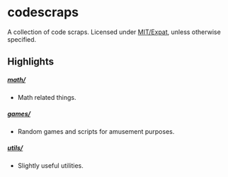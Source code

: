 # codescraps

A collection of code scraps. Licensed under [MIT/Expat](LICENSE.MIT-EXPAT), unless otherwise specified.

## Highlights

##### [math/](math/README.md)
- Math related things.

##### [games/](games/README.md)
- Random games and scripts for amusement purposes.

##### [utils/](utils/README.md)
- Slightly useful utilities.